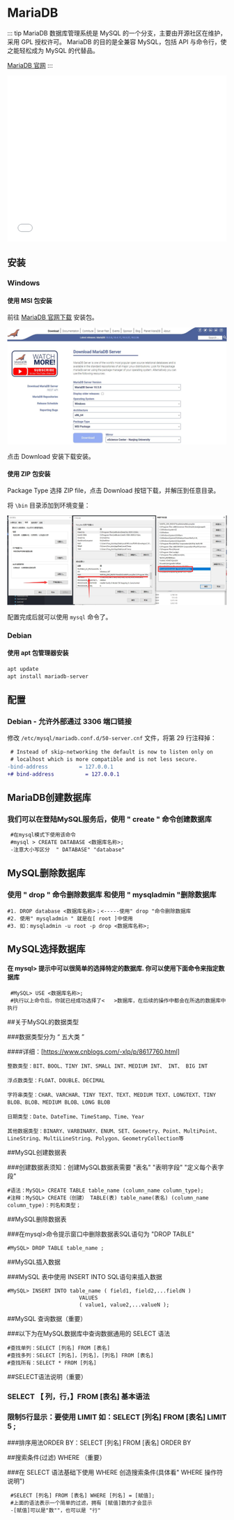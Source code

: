 # MariaDB

::: tip
MariaDB 数据库管理系统是 MySQL 的一个分支，主要由开源社区在维护，采用 GPL 授权许可。
MariaDB 的目的是全兼容 MySQL，包括 API 与命令行，使之能轻松成为 MySQL 的代替品。

[MariaDB 官网](https://mariadb.org/)
:::

<iframe src="//player.bilibili.com/player.html?aid=83395424&bvid=BV1NJ411J79W&cid=142661514&page=3" scrolling="no" border="0" frameborder="no" framespacing="0" allowfullscreen="true" style="width: 100%; height: 380px;"> </iframe>

## 安装

### Windows

#### 使用 MSI 包安装

前往 [MariaDB 官网下载](https://mariadb.org/download/) 安装包。

![下载页面](./img/download.jpg)

点击 Download 安装下载安装。

#### 使用 ZIP 包安装

Package Type 选择 ZIP file，点击 Download 按钮下载，并解压到任意目录。

将 `\bin` 目录添加到环境变量：

![配置环境变量](./img/windows_path.jpg)

配置完成后就可以使用 `mysql` 命令了。

### Debian

#### 使用 apt 包管理器安装

```sh
apt update
apt install mariadb-server
```

## 配置

### Debian - 允许外部通过 3306 端口链接

修改 `/etc/mysql/mariadb.conf.d/50-server.cnf` 文件，将第 29 行注释掉：

```diff
 # Instead of skip-networking the default is now to listen only on
 # localhost which is more compatible and is not less secure.
-bind-address          = 127.0.0.1
+# bind-address          = 127.0.0.1
```

## MariaDB创建数据库

### 我们可以在登陆MySQL服务后，使用 " create " 命令创建数据库

```diff
 #在mysql模式下使用该命令
 #mysql > CREATE DATABASE <数据库名称>;
 -注意大小写区分  " DATABASE" "database"
``` 

## MySQL删除数据库

### 使用 " drop " 命令删除数据库 和使用 " mysqladmin "删除数据库

```
#1. DROP database <数据库名称>；<-----使用" drop "命令删除数据库
#2. 使用" mysqladmin " 就是在[ root ]中使用
#3. 如：mysqladmin -u root -p drop <数据库名称>;
```

## MySQL选择数据库

#### 在 mysql> 提示中可以很简单的选择特定的数据库. 你可以使用下面命令来指定数据库
```
 #MySQL> USE <数据库名称>;
 #执行以上命令后，你就已经成功选择了<   >数据库，在后续的操作中都会在所选的数据库中执行
```

##关于MySQL的数据类型

###数据类型分为 “ 五大类 ”

####详细：[https://www.cnblogs.com/-xlp/p/8617760.html]
```
整数类型：BIT、BOOL、TINY INT、SMALL INT、MEDIUM INT、 INT、 BIG INT

浮点数类型：FLOAT、DOUBLE、DECIMAL

字符串类型：CHAR、VARCHAR、TINY TEXT、TEXT、MEDIUM TEXT、LONGTEXT、TINY BLOB、BLOB、MEDIUM BLOB、LONG BLOB

日期类型：Date、DateTime、TimeStamp、Time、Year

其他数据类型：BINARY、VARBINARY、ENUM、SET、Geometry、Point、MultiPoint、LineString、MultiLineString、Polygon、GeometryCollection等
```

##MySQL创建数据表

###创建数据表须知：创建MySQL数据表需要 "表名" "表明字段" "定义每个表字段"

```puml
#语法：MySQL> CREATE TABLE table_name (column_name column_type);
#注释：MySQL> CREATE（创建） TABLE(表) table_name(表名) (column_name column_type)：列名和类型；
``` 

##MySQL删除数据表

###在mysql>命令提示窗口中删除数据表SQL语句为  "DROP TABLE"
```puml
#MySQL> DROP TABLE table_name ;
```

##MySQL插入数据

###MySQL 表中使用 INSERT INTO SQL语句来插入数据
```puml
#MySQL> INSERT INTO table_name ( field1, field2,...fieldN )
                       VALUES
                       ( value1, value2,...valueN );
```

##MySQL 查询数据（重要）

###以下为在MySQL数据库中查询数据通用的 SELECT 语法
```puml
#查找单列：SELECT [列名] FROM [表名]
#查找多列：SELECT [列名]，[列名]，[列名] FROM [表名]
#查找所有：SELECT * FROM [列名]
```

##SELECT语法说明（重要）

### SELECT 【 列，行，】FROM [表名] 基本语法

### 限制5行显示：要使用 LIMIT 如：SELECT [列名] FROM [表名] LIMIT 5 ;

###排序用法ORDER BY：SELECT [列名] FROM [表名] ORDER BY

##搜索条件(过滤) WHERE （重要）

###在 SELECT 语法基础下使用 WHERE 创造搜索条件(具体看" WHERE 操作符说明")
```puml
 #SELECT [列名] FROM [表名] WHERE [列名] = [赋值];
 #上面的语法表示一个简单的过滤，拥有 [赋值]数的才会显示
 -[赋值]可以是"数""，也可以是 "行"
```

##